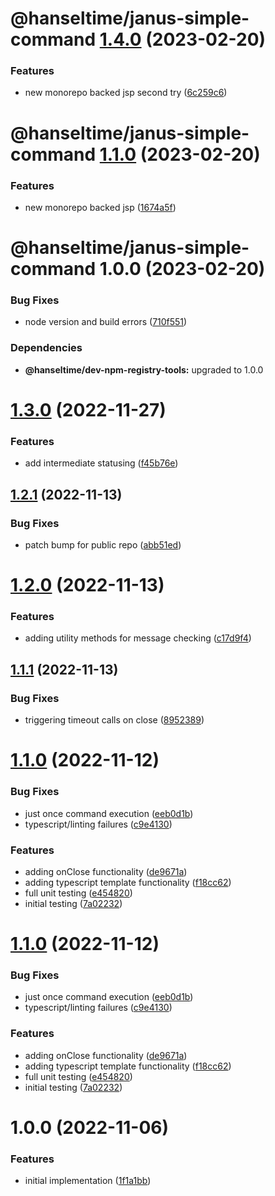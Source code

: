 # @hanseltime/janus-simple-command [1.4.0](https://github.com/hanseltime/hanseltime-janus-simple-command/compare/@hanseltime/janus-simple-command@1.3.0...@hanseltime/janus-simple-command@1.4.0) (2023-02-20)


### Features

* new monorepo backed jsp second try ([6c259c6](https://github.com/hanseltime/hanseltime-janus-simple-command/commit/6c259c6025e503d050a9be97c3ffc87e28f056f7))

# @hanseltime/janus-simple-command [1.1.0](https://github.com/hanseltime/hanseltime-janus-simple-command/compare/@hanseltime/janus-simple-command@1.0.0...@hanseltime/janus-simple-command@1.1.0) (2023-02-20)


### Features

* new monorepo backed jsp ([1674a5f](https://github.com/hanseltime/hanseltime-janus-simple-command/commit/1674a5f5084cb84db40c273e39fd3939b805ba2a))

# @hanseltime/janus-simple-command 1.0.0 (2023-02-20)


### Bug Fixes

* node version and build errors ([710f551](https://github.com/hanseltime/hanseltime-janus-simple-command/commit/710f551c3e0e1c8d951dec54392b0d5aeafb6132))





### Dependencies

* **@hanseltime/dev-npm-registry-tools:** upgraded to 1.0.0

# [1.3.0](https://github.com/hanseltime/hanseltime-janus-simple-command/compare/v1.2.1...v1.3.0) (2022-11-27)


### Features

* add intermediate statusing ([f45b76e](https://github.com/hanseltime/hanseltime-janus-simple-command/commit/f45b76e721596bf11cc15eea9fb2166252389491))

## [1.2.1](https://github.com/hanseltime/hanseltime-janus-simple-command/compare/v1.2.0...v1.2.1) (2022-11-13)


### Bug Fixes

* patch bump for public repo ([abb51ed](https://github.com/hanseltime/hanseltime-janus-simple-command/commit/abb51ed586b053f31f1b851425dffcd7d0da4426))

# [1.2.0](https://github.com/hanseltime/hanseltime-janus-simple-command/compare/v1.1.1...v1.2.0) (2022-11-13)


### Features

* adding utility methods for message checking ([c17d9f4](https://github.com/hanseltime/hanseltime-janus-simple-command/commit/c17d9f45984b17da51bde71c9aadff96b071527d))

## [1.1.1](https://github.com/hanseltime/hanseltime-janus-simple-command/compare/v1.1.0...v1.1.1) (2022-11-13)


### Bug Fixes

* triggering timeout calls on close ([8952389](https://github.com/hanseltime/hanseltime-janus-simple-command/commit/8952389199a2d6d6074cdb56df6b759673b5a2e8))

# [1.1.0](https://github.com/hanseltime/hanseltime-janus-simple-command/compare/v1.0.0...v1.1.0) (2022-11-12)


### Bug Fixes

* just once command execution ([eeb0d1b](https://github.com/hanseltime/hanseltime-janus-simple-command/commit/eeb0d1bf9529325f638e53bad05a26dff1a911fc))
* typescript/linting failures ([c9e4130](https://github.com/hanseltime/hanseltime-janus-simple-command/commit/c9e4130cd48ee9602056f2ba013d904fb3698fc8))


### Features

* adding onClose functionality ([de9671a](https://github.com/hanseltime/hanseltime-janus-simple-command/commit/de9671ad42b36537e57dbdc1c4f8848c822be61f))
* adding typescript template functionality ([f18cc62](https://github.com/hanseltime/hanseltime-janus-simple-command/commit/f18cc626748ba1e75943316e591bc9af8fc6fb68))
* full unit testing ([e454820](https://github.com/hanseltime/hanseltime-janus-simple-command/commit/e4548200a56ebee6a7a35b31904b65a51158d05f))
* initial testing ([7a02232](https://github.com/hanseltime/hanseltime-janus-simple-command/commit/7a022329880871bbc11e9202d196c75b3e961c67))

# [1.1.0](https://github.com/hanseltime/hanseltime-janus-simple-command/compare/v1.0.0...v1.1.0) (2022-11-12)


### Bug Fixes

* just once command execution ([eeb0d1b](https://github.com/hanseltime/hanseltime-janus-simple-command/commit/eeb0d1bf9529325f638e53bad05a26dff1a911fc))
* typescript/linting failures ([c9e4130](https://github.com/hanseltime/hanseltime-janus-simple-command/commit/c9e4130cd48ee9602056f2ba013d904fb3698fc8))


### Features

* adding onClose functionality ([de9671a](https://github.com/hanseltime/hanseltime-janus-simple-command/commit/de9671ad42b36537e57dbdc1c4f8848c822be61f))
* adding typescript template functionality ([f18cc62](https://github.com/hanseltime/hanseltime-janus-simple-command/commit/f18cc626748ba1e75943316e591bc9af8fc6fb68))
* full unit testing ([e454820](https://github.com/hanseltime/hanseltime-janus-simple-command/commit/e4548200a56ebee6a7a35b31904b65a51158d05f))
* initial testing ([7a02232](https://github.com/hanseltime/hanseltime-janus-simple-command/commit/7a022329880871bbc11e9202d196c75b3e961c67))

# 1.0.0 (2022-11-06)


### Features

* initial implementation ([1f1a1bb](https://github.com/hanseltime/hanseltime-janus-simple-command/commit/1f1a1bb1837f85516fcf27642a08fb18fa3515c2))
